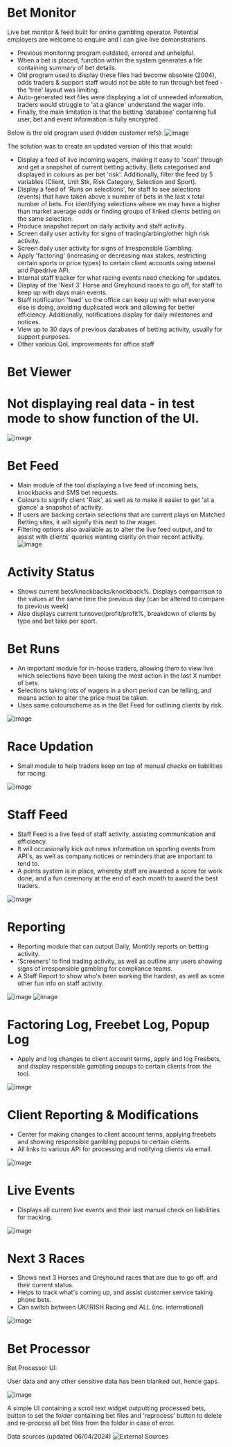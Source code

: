 # Bet Monitor
Live bet monitor & feed built for online gambling operator.
Potential employers are welcome to enquire and I can give live demonstrations.


- Previous monitoring program outdated, errored and unhelpful.
- When a bet is placed, function within the system generates a file containing summary of bet details.
- Old program used to display these files had become obsolete (2004), odds traders & support staff would not be able to run through bet feed - the 'tree' layout was limiting.
- Auto-generated text files were displaying a lot of unneeded information, traders would struggle to 'at a glance' understand the wager info.
- Finally, the main limitation is that the betting 'database' containing full user, bet and event information is fully encrypted.






Below is the old program used (hidden customer refs):
![image](https://github.com/sambanks5/BetMonitor/assets/121309218/cd0dfb2b-7c0c-4017-906b-2d22b1f1b211)

The solution was to create an updated version of this that would:
- Display a feed of live incoming wagers, making it easy to 'scan' through and get a snapshot of current betting activity. Bets categorised and displayed in colours as per bet 'risk'. Additionally, filter the feed by 5 variables (Client, Unit Stk, Risk Category, Selection and Sport).
- Display a feed of 'Runs on selections', for staff to see selections (events) that have taken above x number of bets in the last x total number of bets. For identifying selections where we may have a higher than market average odds or finding groups of linked clients betting on the same selection.
- Produce snapshot report on daily activity and staff activity.
- Screen daily user activity for signs of trading/arbing/other high risk activity.
- Screen daily user activity for signs of Irresponsible Gambling.
- Apply 'factoring' (increasing or decreasing max stakes, restricting certain sports or price types) to certain client accounts using internal and Pipedrive API.
- Internal staff tracker for what racing events need checking for updates.
- Display of the 'Next 3' Horse and Greyhound races to go off, for staff to keep up with days main events.
- Staff notification 'feed' so the office can keep up with what everyone else is doing, avoiding duplicated work and allowing for better efficiency. Additionally, notifications display for daily milestones and notices.
- View up to 30 days of previous databases of betting activity, usually for support purposes.
- Other various QoL improvements for office staff

  
# Bet Viewer
# Not displaying real data - in test mode to show function of the UI.  

![image](https://github.com/user-attachments/assets/175dce39-d699-4ac0-95f2-5830f81cacc5)


# Bet Feed
- Main module of the tool displaying a live feed of incoming bets, knockbacks and SMS bet requests. 
- Colours to signify client 'Risk', as well as to make it easier to get 'at a glance' a snapshot of activity.
- If users are backing certain selections that are current plays on Matched Betting sites, it will signify this next to the wager. 
- Filtering options also available as to alter the live feed output, and to assist with clients' queries wanting clarity on their recent activity.
![image](https://github.com/user-attachments/assets/434b87a7-69b9-4bf6-b097-aac3ed799557)

# Activity Status
- Shows current bets/knockbacks/knockback%. Displays comparrison to the values at the same time the previous day (can be altered to compare to previous week)
- Also displays current turnover/profit/profit%, breakdown of clients by type and bet take per sport.

# Bet Runs
- An important module for in-house traders, allowing them to view live which selections have been taking the most action in the last X number of bets.
- Selections taking lots of wagers in a short period can be telling, and means action to alter the price must be taken.
- Uses same colourscheme as in the Bet Feed for outlining clients by risk.
  
![image](https://github.com/user-attachments/assets/ffc2e1d0-35f9-4245-96a3-6b00d8e258bb)

# Race Updation
- Small module to help traders keep on top of manual checks on liabilities for racing.
  
![image](https://github.com/user-attachments/assets/0b0483eb-0ebe-4938-bfb0-73aef35a3abb)

# Staff Feed
- Staff Feed is a live feed of staff activity, assisting communication and efficiency.
- It will occasionally kick out news information on sporting events from API's, as well as company notices or reminders that are important to tend to.
- A points system is in place, whereby staff are awarded a score for work done, and a fun ceremony at the end of each month to award the best traders.
  
![image](https://github.com/user-attachments/assets/40d881d0-4225-496d-a9fe-eda631f99148)

# Reporting
- Reporting module that can output Daily, Monthly reports on betting activity.
- 'Screeners' to find trading activity, as well as outline any users showing signs of irresponsible gambling for compliance teams.
- A Staff Report to show who's been working the hardest, as well as some other fun info on staff activity.
  
![image](https://github.com/user-attachments/assets/7f92949d-ba57-4af5-a496-f8edc0e0018a)
![image](https://github.com/user-attachments/assets/c8969b76-63ce-480f-9800-72c838e8a837)

# Factoring Log, Freebet Log, Popup Log
- Apply and log changes to client account terms, apply and log Freebets, and display responsible gambling popups to certain clients from the tool.
  
![image](https://github.com/user-attachments/assets/096bcaf1-86f6-4dbf-aea9-abacce2fccc4)

# Client Reporting & Modifications
- Center for making changes to client account terms, applying freebets and showing responsible gambling popups to certain clients.
- All links to various API for processing and notifying clients via email.
  
![image](https://github.com/user-attachments/assets/0dfee5a9-0d8e-4126-9505-0b977a769744)


# Live Events
- Displays all current live events and their last manual check on liabilities for tracking.
  
![image](https://github.com/user-attachments/assets/875f5755-23e8-4e4b-b5ce-49e3abb84eb1)

# Next 3 Races
- Shows next 3 Horses and Greyhound races that are due to go off, and their current status.
- Helps to track what's coming up, and assist customer service taking phone bets.
- Can switch between UK/IRISH Racing and ALL (inc. international)
  
![image](https://github.com/user-attachments/assets/bebb3522-7bf1-4412-9304-f605a06c70ba)

# Bet Processor

Bet Processor UI:

User data and any other sensitive data has been blanked out, hence gaps. 

![image](https://github.com/user-attachments/assets/b8e3def8-de9b-47f7-85d8-9bf8c389ca13)
  
  A simple UI containing a scroll text widget outputting processed bets, button to set the folder containing bet files and 'reprocess' button to delete and re-process all bet files from the folder in case of error.


Data sources (updated 06/04/2024)
![External Sources](https://github.com/user-attachments/assets/169e8616-2c45-4b9c-8192-5a95c1ebf7df)

